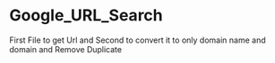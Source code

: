 # Google_URL_Search
First File to get Url and Second to convert it to only domain name and domain and Remove Duplicate
